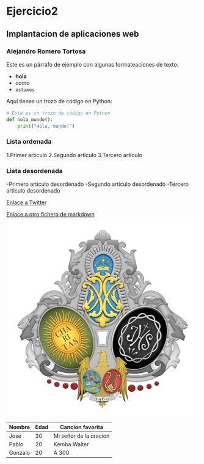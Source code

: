 # Ejercicio2

## Implantacion de aplicaciones web

### Alejandro Romero Tortosa

Este es un párrafo de ejemplo con algunas formateaciones de texto:
- **hola**
- *como*
- `estamos`

Aquí tienes un trozo de código en Python:

```python
# Este es un trozo de código en Python
def hola_mundo():
    print("Hola, mundo!")
```

### Lista ordenada
1.Primer articulo
2.Segundo articulo
3.Tercero articulo

### Lista desordenada
-Primero articulo desordenado
-Segundo articulo desordenado
-Tercero articulo desordenado

[Enlace a Twitter](https://x.com/)

[Enlace a otro fichero de markdown](markdown2.md)

![Imagen](escudo.png)

| Nombre    | Edad | Cancion favorita    |
|-----------|------|-----------|
| Jose      | 30   | Mi señor de la oracion    |
| Pablo      | 20   | Kemba Walter     |
| Gonzalo      | 20   | A 300     |
